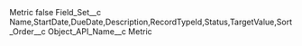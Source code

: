 <?xml version="1.0" encoding="UTF-8"?>
<CustomMetadata xmlns="http://soap.sforce.com/2006/04/metadata" xmlns:xsi="http://www.w3.org/2001/XMLSchema-instance" xmlns:xsd="http://www.w3.org/2001/XMLSchema">
    <label>Metric</label>
    <protected>false</protected>
    <values>
        <field>Field_Set__c</field>
        <value xsi:type="xsd:string">Name,StartDate,DueDate,Description,RecordTypeId,Status,TargetValue,Sort_Order__c</value>
    </values>
    <values>
        <field>Object_API_Name__c</field>
        <value xsi:type="xsd:string">Metric</value>
    </values>
</CustomMetadata>
